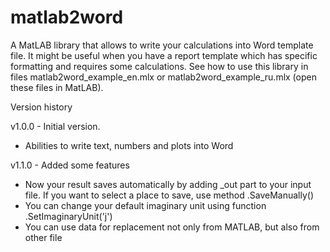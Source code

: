 # matlab2word
A MatLAB library that allows to write your calculations into Word template file.
It might be useful when you have a report template which has specific formatting and requires some calculations.
See how to use this library in files matlab2word_example_en.mlx or matlab2word_example_ru.mlx (open these files in MatLAB).


Version history

v1.0.0 - Initial version.
-   Abilities to write text, numbers and plots into Word

v1.1.0 - Added some features
-   Now your result saves automatically by adding _out part to your input file.
If you want to select a place to save, use method .SaveManually()
-   You can change your default imaginary unit using function .SetImaginaryUnit('j')
-   You can use data for replacement not only from MATLAB, but also from other file
